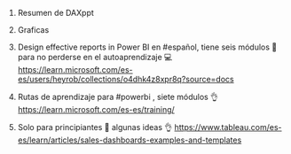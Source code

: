 1. Resumen de DAXppt
2. Graficas
3. Design effective reports in Power BI en #español, tiene seis módulos 👣 para no perderse en el autoaprendizaje 💻
https://learn.microsoft.com/es-es/users/heyrob/collections/o4dhk4z8xpr8q?source=docs

4. Rutas de aprendizaje para #powerbi , siete módulos 👌 https://learn.microsoft.com/es-es/training/ 

5. Solo para principiantes 🐣 algunas ideas 👌 https://www.tableau.com/es-es/learn/articles/sales-dashboards-examples-and-templates
